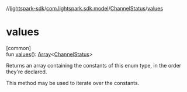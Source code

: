 //[lightspark-sdk](../../../index.md)/[com.lightspark.sdk.model](../index.md)/[ChannelStatus](index.md)/[values](values.md)

# values

[common]\
fun [values](values.md)(): [Array](https://kotlinlang.org/api/latest/jvm/stdlib/kotlin/-array/index.html)&lt;[ChannelStatus](index.md)&gt;

Returns an array containing the constants of this enum type, in the order they're declared.

This method may be used to iterate over the constants.
